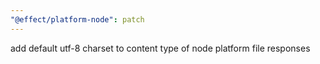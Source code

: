 ```yaml
---
"@effect/platform-node": patch
---
```


add default utf-8 charset to content type of node platform file responses
